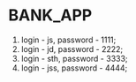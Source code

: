 # BANK_APP
1) login - js, password - 1111;
2) login - jd, password - 2222;
3) login - sth, password - 3333;
4) login - jss, password - 4444;
